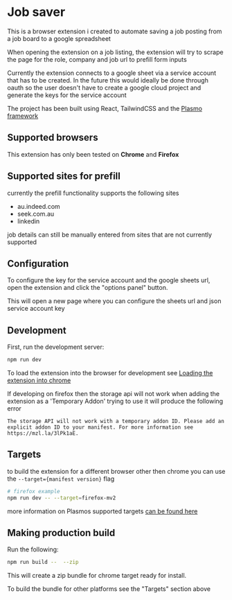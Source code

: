 # Job saver

This is a browser extension i created to automate saving a job posting from a job board to a google spreadsheet

When opening the extension on a job listing, the extension will try to scrape the page for the role, company and job url to prefill form inputs

Currently the extension connects to a google sheet via a service account that has to be created.
In the future this would ideally be done through oauth so the user doesn't have to create a google cloud project and generate the keys for the service account


The project has been built using React, TailwindCSS and the [Plasmo framework](https://docs.plasmo.com/) 


## Supported browsers
This extension has only been tested on **Chrome** and **Firefox**


## Supported sites for prefill
currently the prefill functionality supports the following sites
- au.indeed.com
- seek.com.au
- linkedin

job details can still be manually entered from sites that are not currently supported

## Configuration
To configure the key for the service account and the google sheets url, open the extension and click the "options panel" button.

This will open a new page where you can configure the sheets url and json service account key

## Development

First, run the development server:

```bash
npm run dev
```
To load the extension into the browser for development see [Loading the extension into chrome](https://docs.plasmo.com/framework#loading-the-extension-in-chrome)

If developing on firefox then the storage api will not work when adding the extension as a 'Temporary Addon' trying to use it will produce the following error
```
The storage API will not work with a temporary addon ID. Please add an explicit addon ID to your manifest. For more information see https://mzl.la/3lPk1aE.
```

## Targets
to build the extension for a different browser other then chrome you can use the `--target={manifest version}` flag
```bash
# firefox example
npm run dev -- --target=firefox-mv2
```
more information on Plasmos supported targets [can be found here](https://docs.plasmo.com/framework/workflows/faq#what-are-the-officially-supported-browser-targets)


## Making production build

Run the following:

```bash
npm run build --  --zip
```
This will create a zip bundle for chrome target ready for install.

To build the bundle for other platforms see the "Targets" section above


